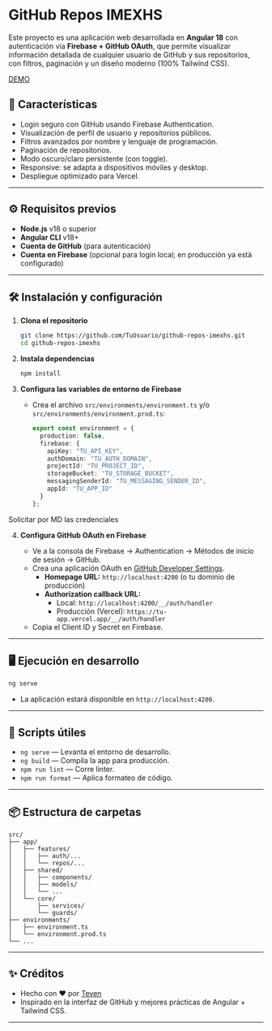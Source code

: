 
# GitHub Repos IMEXHS

Este proyecto es una aplicación web desarrollada en **Angular 18** con autenticación vía **Firebase + GitHub OAuth**, que permite visualizar información detallada de cualquier usuario de GitHub y sus repositorios, con filtros, paginación y un diseño moderno (100% Tailwind CSS).

[DEMO](https://github-repos-imexhs.vercel.app/)

## 🚀 Características

- Login seguro con GitHub usando Firebase Authentication.
- Visualización de perfil de usuario y repositorios públicos.
- Filtros avanzados por nombre y lenguaje de programación.
- Paginación de repositorios.
- Modo oscuro/claro persistente (con toggle).
- Responsive: se adapta a dispositivos móviles y desktop.
- Despliegue optimizado para Vercel.

---

## ⚙️ Requisitos previos

- **Node.js** v18 o superior
- **Angular CLI** v18+
- **Cuenta de GitHub** (para autenticación)
- **Cuenta en Firebase** (opcional para login local; en producción ya está configurado)

---

## 🛠️ Instalación y configuración

1. **Clona el repositorio**
   ```bash
   git clone https://github.com/TuUsuario/github-repos-imexhs.git
   cd github-repos-imexhs
   ```

2. **Instala dependencias**
   ```bash
   npm install
   ```

3. **Configura las variables de entorno de Firebase**

   - Crea el archivo `src/environments/environment.ts` y/o `src/environments/environment.prod.ts`:
     ```typescript
     export const environment = {
       production: false,
       firebase: {
         apiKey: "TU_API_KEY",
         authDomain: "TU_AUTH_DOMAIN",
         projectId: "TU_PROJECT_ID",
         storageBucket: "TU_STORAGE_BUCKET",
         messagingSenderId: "TU_MESSAGING_SENDER_ID",
         appId: "TU_APP_ID"
       }
     };
     ```
  Solicitar por MD las credenciales

4. **Configura GitHub OAuth en Firebase**

   - Ve a la consola de Firebase → Authentication → Métodos de inicio de sesión → GitHub.
   - Crea una aplicación OAuth en [GitHub Developer Settings](https://github.com/settings/developers).
     - **Homepage URL:** `http://localhost:4200` (o tu dominio de producción)
     - **Authorization callback URL:**  
       - Local: `http://localhost:4200/__/auth/handler`
       - Producción (Vercel): `https://tu-app.vercel.app/__/auth/handler`
   - Copia el Client ID y Secret en Firebase.

---

## 🖥️ Ejecución en desarrollo

```bash
ng serve
```

- La aplicación estará disponible en `http://localhost:4200`.

---

## 📝 Scripts útiles

- `ng serve` — Levanta el entorno de desarrollo.
- `ng build` — Compila la app para producción.
- `npm run lint` — Corre linter.
- `npm run format` — Aplica formateo de código.

---

## 📦 Estructura de carpetas

```
src/
├── app/
│   ├── features/
│   │   ├── auth/...
│   │   └── repos/...
│   ├── shared/
│   │   ├── components/
│   │   ├── models/
│   │   └── ...
│   └── core/
│       ├── services/
│       └── guards/
├── environments/
│   ├── environment.ts
│   └── environment.prod.ts
└── ...
```

---

## ✨ Créditos

- Hecho con ❤️ por [Teven](https://github.com/TevenV27)
- Inspirado en la interfaz de GitHub y mejores prácticas de Angular + Tailwind CSS.

---

